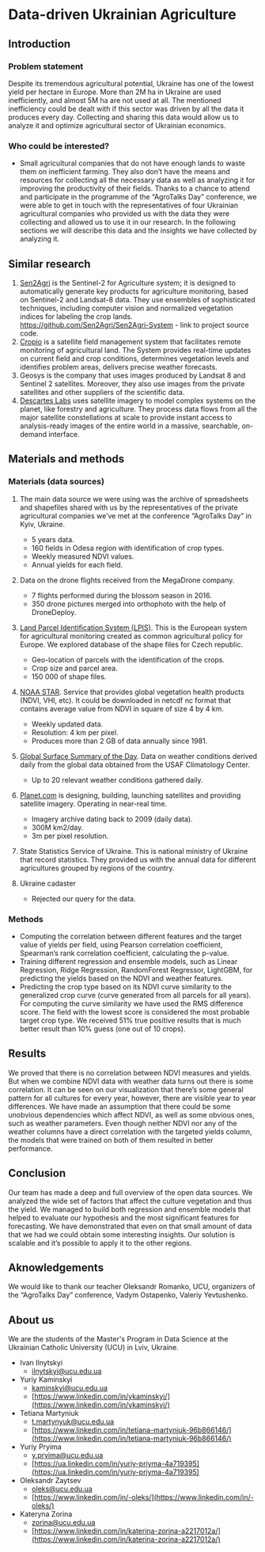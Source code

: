 # Data-driven Ukrainian Agriculture

## Introduction
### Problem statement
Despite its tremendous agricultural potential, Ukraine has one of the lowest yield per hectare in Europe. More than 2M ha in Ukraine are used inefficiently, and almost 5M ha are not used at all. 
The mentioned inefficiency could be dealt with if this sector was driven by all the data it produces every day. Collecting and sharing this data would allow us to analyze it and optimize agricultural sector of Ukrainian economics.

### Who could be interested?
* Small agricultural companies that do not have enough lands to waste them on inefficient farming. They also don’t have the means and resources for collecting all the necessary data as well as analyzing it for improving the productivity of their fields. Thanks to a chance to attend and participate in the programme of the “AgroTalks Day” conference, we were able to get in touch with the representatives of four Ukrainian agricultural companies who provided us with the data they were collecting and allowed us to use it in our research. In the following sections we will describe this data and the insights we have collected by analyzing it.

## Similar research
1. [Sen2Agri](http://www.esa-sen2agri.org/) is the Sentinel-2 for Agriculture system; it is designed to automatically generate key products for agriculture monitoring, based on Sentinel-2 and Landsat-8 data. They use ensembles of sophisticated techniques, including computer vision and normalized vegetation indices for labeling the crop lands.
https://github.com/Sen2Agri/Sen2Agri-System - link to project source code.
2. [Cropio](https://about.cropio.com/) is a satellite field management system that facilitates remote monitoring of agricultural land. The System provides real-time updates on current field and crop conditions, determines vegetation levels and identifies problem areas, delivers precise weather forecasts.
3. Geosys is the company that uses images produced by Landsat 8 and Sentinel 2 satellites. Moreover, they also use images from the private satellites and other suppliers of the scientific data. 
4. [Descartes Labs](https://www.descarteslabs.com/) uses satellite imagery to model complex systems on the planet, like forestry and agriculture. They process data flows from all the major satellite constellations at scale to provide instant access to analysis-ready images of the entire world in a massive, searchable, on-demand interface.

## Materials and methods
### Materials (data sources)
1. The main data source we were using was the archive of spreadsheets and shapefiles shared with us by the representatives of the private agricultural companies we’ve met at the conference “AgroTalks Day” in Kyiv, Ukraine. 

	* 5 years data.
	* 160 fields in Odesa region with identification of crop types.
	* Weekly measured NDVI values.
	* Annual yields for each field.

2. Data on the drone flights received from the MegaDrone company.

	* 7 flights performed during the blossom season in 2016.
	* 350 drone pictures merged into orthophoto with the help of DroneDeploy.

3. [Land Parcel Identification System (LPIS)](http://eagri.cz/public/app/eagriapp/lpisdata/). This is the European system for agricultural monitoring created as common agricultural policy for Europe. We explored database of the shape files for Czech republic.

	* Geo-location of parcels with the identification of the crops.
	* Crop size and parcel area.
	* 150 000 of shape files.

4. [NOAA STAR](https://www.star.nesdis.noaa.gov/smcd/emb/vci/VH/vh_browse.php). Service that provides global vegetation health products (NDVI, VHI, etc). It could be downloaded in netcdf nc format that contains average value from NDVI in square of size 4 by 4 km.

	* Weekly updated data.
	* Resolution: 4 km per pixel.
	* Produces more than 2 GB of data annually since 1981.

5. [Global Surface Summary of the Day](ftp://ftp.ncdc.noaa.gov/pub/data/gsod). Data on weather conditions derived daily from the global data obtained from the USAF Climatology Center.

	* Up to 20 relevant weather conditions gathered daily.

6. [Planet.com](https://www.planet.com/products/planet-imagery/) is designing, building, launching satellites and providing satellite imagery. Operating in near-real time.

	* Imagery archive dating back to 2009 (daily data).
	* 300M km2/day.
	* 3m per pixel resolution.

7. State Statistics Service of Ukraine. This is national ministry of Ukraine that record statistics. They provided us with the annual data for different agricultures grouped by regions of the country.

8. Ukraine cadaster
	* Rejected our query for the data.

### Methods
* Computing the correlation between different features and the target value of yields per field, using Pearson correlation coefficient, Spearman’s rank correlation coefficient, calculating the p-value.
* Training different regression and ensemble models, such as Linear Regression, Ridge Regression, RandomForest Regressor, LightGBM, for predicting the yields based on the NDVI and weather features.
* Predicting the crop type based on its NDVI curve similarity to the generalized crop curve (curve generated from all parcels for all years). For computing the curve similarity we have used the RMS difference score. The field with the lowest score is considered the most probable target crop type. We received 51% true positive results that is much better result than 10% guess (one out of 10 crops). 

## Results
We proved that there is no correlation between NDVI measures and yields. But when we combine NDVI data with weather data turns out there is some correlation. It can be seen on our visualization that there’s some general pattern for all cultures for every year, however, there are visible year to year differences. We have made an assumption that there could be some unobvious dependencies which affect NDVI, as well as some obvious ones, such as weather parameters. Even though neither NDVI nor any of the weather columns have a direct correlation with the targeted yields column, the models that were trained on both of them resulted in better performance.

## Conclusion
Our team has made a deep and full overview of the open data sources. We analyzed the wide set of factors that affect the culture vegetation and thus the yield. We managed to build both regression and ensemble models that helped to evaluate our hypothesis and the most significant features for forecasting. We have demonstrated that even on that small amount of data that we had we could obtain some interesting insights. Our solution is scalable and it’s possible to apply it to the other regions.

## Aknowledgements
We would like to thank our teacher Oleksandr Romanko, UCU, organizers of the “AgroTalks Day” conference, Vadym Ostapenko, Valeriy Yevtushenko.

## About us
We are the students of the Master's Program in Data Science at the Ukrainian Catholic University (UCU) in Lviv, Ukraine.

* Ivan Ilnytskyi
	* <ilnytskyi@ucu.edu.ua>
* Yuriy Kaminskyi
	* <kaminskyi@ucu.edu.ua>
	* [https://www.linkedin.com/in/ykaminskyi/](https://www.linkedin.com/in/ykaminskyi/)
* Tetiana Martyniuk
	* <t.martynyuk@ucu.edu.ua>
	* [https://www.linkedin.com/in/tetiana-martyniuk-96b866146/](https://www.linkedin.com/in/tetiana-martyniuk-96b866146/)
* Yuriy Pryima
	* <y.pryima@ucu.edu.ua>
	* [https://ua.linkedin.com/in/yuriy-priyma-4a719395](https://ua.linkedin.com/in/yuriy-priyma-4a719395)
* Oleksandr Zaytsev
	* <oleks@ucu.edu.ua>
	* [https://www.linkedin.com/in/-oleks/](https://www.linkedin.com/in/-oleks/)
* Kateryna Zorina
	* <zorina@ucu.edu.ua>
	* [https://www.linkedin.com/in/katerina-zorina-a2217012a/](https://www.linkedin.com/in/katerina-zorina-a2217012a/)

